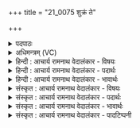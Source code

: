 +++
title = "21_0075 शुक्रं ते"

+++
<details><summary>पदपाठः</summary>

शु꣣क्र꣢म्। ते꣣। अन्य꣢त्। अ꣣न्। य꣢त्। य꣣जतम्। ते꣣। अन्य꣢त्। अ꣣न्। य꣢त्। वि꣡षु꣢꣯रूपे। वि꣡षु꣢꣯। रू꣣पेइ꣡ति꣢। अ꣡ह꣢꣯नी। अ। ह꣣नीइ꣡ति꣢। द्यौः। इ꣣व। असि। वि꣡श्वाः꣢꣯। हि। मा꣣याः꣢। अ꣡व꣢꣯सि। स्व꣣धावन्। स्व। धावन्। भद्रा꣢। ते꣣। पूषन्। इह꣢। रा꣣तिः। अ꣣स्तु। ७५।
</details>

<details><summary>अधिमन्त्रम् (VC)</summary>

- पूषा
- भरद्वाजो बार्हस्पत्यः
- त्रिष्टुप्
- धैवतः
- आग्नेयं काण्डम्
</details>

<details><summary>हिन्दी : आचार्य रामनाथ वेदालंकार - विषयः</summary>

अगले मन्त्र का पूषा देवता है। पूषा नाम से परमात्मा की महिमा का वर्णन करते हुए उससे प्रार्थना की गयी है।
</details>

<details><summary>हिन्दी : आचार्य रामनाथ वेदालंकार - पदार्थः</summary>

पदार्थान्वय -  हे (पूषन्) सब दृष्टियों से परिपुष्ट तथा पुष्टि देनेवाले परमात्मन् ! (ते) आपका, आप द्वारा रचा हुआ (अन्यत्) एक अर्थात् दिन (शुक्रम्) सफेद है, (ते) आपकी रची हुई (अन्यत्) दूसरी अर्थात् रात्रि (यजतम्) यज्ञ-धूम के समान कृष्णवर्ण भी है। इस प्रकार आपके रचे हुए (अहनी) दिन-रात (विषुरूपे) विषम रूपवाले हैं। किन्तु स्वयं आप (द्यौः इव) सूर्य के समान प्रकाशमान (असि) हैं। हे (स्वधावन्) सब भोग्य पदार्थों के स्वामिन् ! आप (विश्वाः हि) सभी (मायाः) बुद्धिकौशलपूर्ण जगत्प्रपंचों की (अवसि) रक्षा करते हो। (ते) आपका (भद्रा) कल्याणकारी (रातिः) दान (इह) हमारे जीवन में (अस्तु) हमें प्राप्त हो ॥३॥ इस मन्त्र में स्वयं सूर्य के समान भास्वर भी परमेश्वर सफेद और काली दोनों रूपोंवाली सृष्टि करता है, इस प्रकार कारण और कार्य के गुणों में आंशिक विरोध वर्णित होने से विषम अलङ्कार है ॥३॥
</details>

<details><summary>हिन्दी : आचार्य रामनाथ वेदालंकार - भावार्थः</summary>

भावार्थ -  जिस परमात्मा ने दिन-रात आदि विलक्षण वस्तुएँ बनायी हैं और जो सारे जगत्प्रपंच का रक्षक है, उसके उपकार हमें सदा स्मरण करने चाहिएँ ॥३॥
</details>

<details><summary>संस्कृत : आचार्य रामनाथ वेदालंकार - विषयः</summary>

अथ पूषा देवता। तन्नाम्ना परमात्मनो महिमानं वर्णयन् तं प्रार्थयते।
</details>

<details><summary>संस्कृत : आचार्य रामनाथ वेदालंकार - पदार्थः</summary>

पदार्थान्वय -  हे (पूषन्२) सर्वात्मना परिपुष्ट पुष्टिप्रद परमात्मन् ! (ते) तव, त्वद्रचितम्, (अन्यत्) एकं, दिनम् इत्यर्थः (शुक्रम्) उज्ज्वलम् अस्ति, (ते) तव, त्वद्रचितम् (अन्यत्) एकं, रात्रिः इत्यर्थः (यजतम्३) यज्ञसम्बन्धिधूमवत् कृष्णं वर्तते। एवम् त्वद्रचिते इमे (अहनी) अहोरात्रौ (विषुरूपे) विषमरूपे स्तः। त्वं स्वयं तु (द्यौः इव) सूर्य इव प्रकाशमानः (असि) वर्तसे। हे (स्वधावन्) सर्वेषां भोग्यपदार्थानां स्वामिन् ! स्वधा इति अन्ननाम। निघं० २।७। त्वम् (विश्वाः हि) सर्वाः एव (मायाः) बुद्धिकौशलपूर्णान् जगत्प्रपञ्चान् (अवसि) रक्षसि। (ते) तव (भद्रा) कल्याणदायिनी (रातिः) दत्तिः। रा दाने, मन्त्रे वृषेषपचमनविदभूवीरा उदात्तः।’ अ० ३।३।९६ इति क्तिन् स च उदात्तः। (इह) अस्माकं जीवने (अस्तु) अस्मान् प्राप्नोतु ॥३॥ अत्र स्वयं सूर्यवद् भास्वरोऽपि परमेश्वरः शुक्लकृष्णोभयरूपां सृष्टिं करोतीति कारणकार्ययोरांशिकगुणविरोधवर्णनाद् विषमालङ्कारः४ ॥३॥ यास्काचार्य इमं मन्त्रमेवं व्याचष्टे—अथ यद् रश्मिपोषं पुष्यति तत् पूषा भवति। शुक्रं ते अन्यल्लोहितं ते अन्यद्, यजतं ते अन्यद् यज्ञियं ते अन्यद्। विषमरूपे ते अहनी कर्म। द्यौरिव चासि। सर्वाणि प्रज्ञानान्यवसि, अन्नवन्। भाजनवती ते पूषन्निह दत्तिरस्तु, निरु० १२।१७।१० इति ॥
</details>

<details><summary>संस्कृत : आचार्य रामनाथ वेदालंकार - भावार्थः</summary>

भावार्थ -  येन परमात्मनाऽहोरात्रादिकं विलक्षणं वस्तुजातं रचितं, यश्च सर्वस्य जगत्प्रपञ्चस्य रक्षिताऽस्ति तदुपकारा अस्माभिः सदा स्मर्तव्याः ॥३॥५
</details>

<details><summary>संस्कृत : आचार्य रामनाथ वेदालंकार - पादटिप्पनी</summary>

टिप्पनी -   १. ऋ० ६।५८।१ २. पुष्णातेः पुष्यतेः वा पूषा—इति भ०। पूषा यः स्वाभिव्याप्त्या सर्वान् प्रदार्थान् पोषयति स परमेश्वरः—इति ऋ० १।२३।१४ भाष्ये द०। ३. यजिरत्र सङ्गतिकरणे वर्तते, यजनीयं प्रकाशेन सङ्गमनीयं स्वतः कृष्णवर्णम् अन्यत् एकम् अहर्भवति रात्र्याख्यम्—इति सा०। ४. गुणौ क्रिये वा चेत् स्यातां विरुद्धे हेतुकार्ययोः (सा० द० १०।६९) इति तल्लक्षणात्। . ऋग्भाष्ये दयान्दर्षिर्मन्त्रमिमं पोषणकर्तुर्मनुष्यस्य विषये व्याख्यातवान्।
</details>